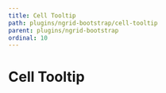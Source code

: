```yaml
---
title: Cell Tooltip
path: plugins/ngrid-bootstrap/cell-tooltip
parent: plugins/ngrid-bootstrap
ordinal: 10
---
```

# Cell Tooltip

<div pbl-example-view="pbl-bs-cell-tooltip-example" containerClass="pbl-docs-bootstrap"></div>

